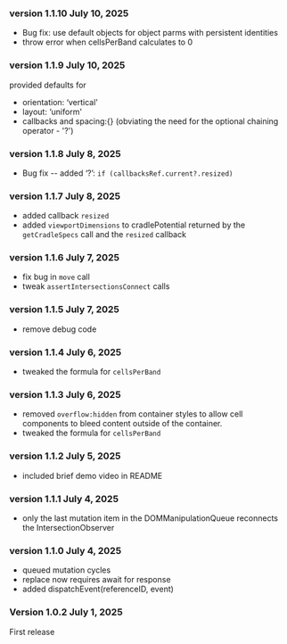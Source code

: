 ### version 1.1.10 July 10, 2025

- Bug fix: use default objects for object parms with persistent identities
- throw error when cellsPerBand calculates to 0

### version 1.1.9 July 10, 2025

provided defaults for 
- orientation: ‘vertical'
- layout: ‘uniform'
- callbacks and spacing:{} (obviating the need for the optional chaining operator - '?') 

### version 1.1.8 July 8, 2025

- Bug fix -- added ‘?’: `if (callbacksRef.current?.resized)`

### version 1.1.7 July 8, 2025

- added callback `resized`
- added `viewportDimensions` to cradlePotential returned by the `getCradleSpecs` call and the `resized` callback

### version 1.1.6 July 7, 2025

- fix bug in `move` call
- tweak `assertIntersectionsConnect` calls

### version 1.1.5 July 7, 2025

- remove debug code

### version 1.1.4 July 6, 2025

- tweaked the formula for `cellsPerBand`

### version 1.1.3 July 6, 2025

- removed `overflow:hidden` from container styles to allow cell components to bleed content outside of the container.
- tweaked the formula for `cellsPerBand`

### version 1.1.2 July 5, 2025

- included brief demo video in README

### version 1.1.1 July 4, 2025

- only the last mutation item in the DOMManipulationQueue reconnects the IntersectionObserver

### version 1.1.0 July 4, 2025

- queued mutation cycles
- replace now requires await for response
- added dispatchEvent(referenceID, event)

### Version 1.0.2 July 1, 2025

First release